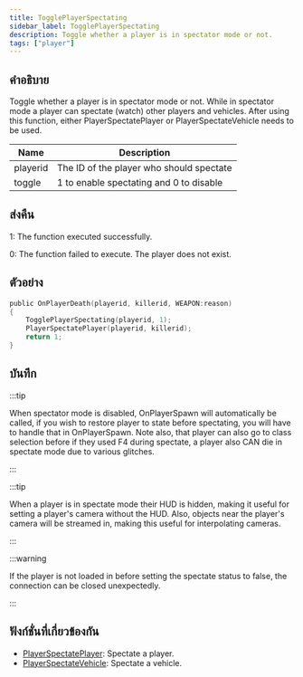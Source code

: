 ```yaml
---
title: TogglePlayerSpectating
sidebar_label: TogglePlayerSpectating
description: Toggle whether a player is in spectator mode or not.
tags: ["player"]
---
```


## คำอธิบาย

Toggle whether a player is in spectator mode or not. While in spectator mode a player can spectate (watch) other players and vehicles. After using this function, either PlayerSpectatePlayer or PlayerSpectateVehicle needs to be used.

| Name     | Description                              |
| -------- | ---------------------------------------- |
| playerid | The ID of the player who should spectate |
| toggle   | 1 to enable spectating and 0 to disable  |

## ส่งคืน

1: The function executed successfully.

0: The function failed to execute. The player does not exist.

## ตัวอย่าง

```c
public OnPlayerDeath(playerid, killerid, WEAPON:reason)
{
    TogglePlayerSpectating(playerid, 1);
    PlayerSpectatePlayer(playerid, killerid);
    return 1;
}
```

## บันทึก

:::tip

When spectator mode is disabled, OnPlayerSpawn will automatically be called, if you wish to restore player to state before spectating, you will have to handle that in OnPlayerSpawn. Note also, that player can also go to class selection before if they used F4 during spectate, a player also CAN die in spectate mode due to various glitches.

:::

:::tip

When a player is in spectate mode their HUD is hidden, making it useful for setting a player's camera without the HUD. Also, objects near the player's camera will be streamed in, making this useful for interpolating cameras.

:::

:::warning

If the player is not loaded in before setting the spectate status to false, the connection can be closed unexpectedly.

:::

## ฟังก์ชั่นที่เกี่ยวข้องกัน

- [PlayerSpectatePlayer](PlayerSpectatePlayer): Spectate a player.
- [PlayerSpectateVehicle](PlayerSpectateVehicle): Spectate a vehicle.
